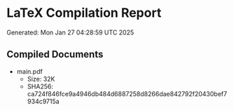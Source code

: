 # LaTeX Compilation Report
Generated: Mon Jan 27 04:28:59 UTC 2025
## Compiled Documents
- main.pdf
  - Size: 32K
  - SHA256: ca724f846fce9a4946db484d6887258d8266dae842792f20430bef7934c9715a
